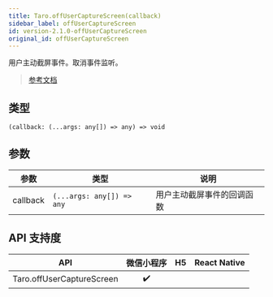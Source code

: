 ```yaml
---
title: Taro.offUserCaptureScreen(callback)
sidebar_label: offUserCaptureScreen
id: version-2.1.0-offUserCaptureScreen
original_id: offUserCaptureScreen
---
```


用户主动截屏事件。取消事件监听。

> [参考文档](https://developers.weixin.qq.com/miniprogram/dev/api/device/screen/wx.offUserCaptureScreen.html)

## 类型

```tsx
(callback: (...args: any[]) => any) => void
```

## 参数

<table>
  <thead>
    <tr>
      <th>参数</th>
      <th>类型</th>
      <th>说明</th>
    </tr>
  </thead>
  <tbody>
    <tr>
      <td>callback</td>
      <td><code>(...args: any[]) =&gt; any</code></td>
      <td>用户主动截屏事件的回调函数</td>
    </tr>
  </tbody>
</table>

## API 支持度

| API | 微信小程序 | H5 | React Native |
| :---: | :---: | :---: | :---: |
| Taro.offUserCaptureScreen | ✔️ |  |  |
